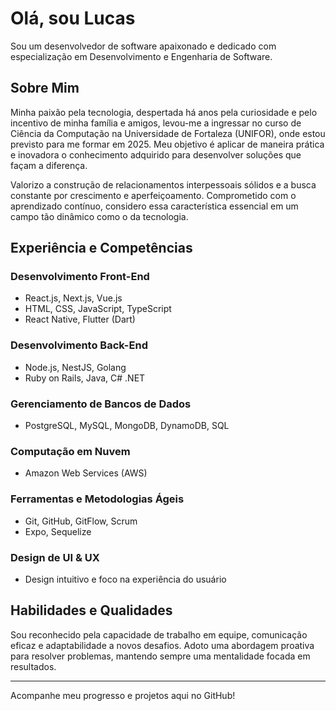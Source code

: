 # Olá, sou Lucas

Sou um desenvolvedor de software apaixonado e dedicado com especialização em Desenvolvimento e Engenharia de Software.

## Sobre Mim

Minha paixão pela tecnologia, despertada há anos pela curiosidade e pelo incentivo de minha família e amigos, levou-me a ingressar no curso de Ciência da Computação na Universidade de Fortaleza (UNIFOR), onde estou previsto para me formar em 2025. Meu objetivo é aplicar de maneira prática e inovadora o conhecimento adquirido para desenvolver soluções que façam a diferença.

Valorizo a construção de relacionamentos interpessoais sólidos e a busca constante por crescimento e aperfeiçoamento. Comprometido com o aprendizado contínuo, considero essa característica essencial em um campo tão dinâmico como o da tecnologia.

## Experiência e Competências

### Desenvolvimento Front-End
- React.js, Next.js, Vue.js
- HTML, CSS, JavaScript, TypeScript
- React Native, Flutter (Dart)

### Desenvolvimento Back-End
- Node.js, NestJS, Golang
- Ruby on Rails, Java, C# .NET

### Gerenciamento de Bancos de Dados
- PostgreSQL, MySQL, MongoDB, DynamoDB, SQL

### Computação em Nuvem
- Amazon Web Services (AWS)

### Ferramentas e Metodologias Ágeis
- Git, GitHub, GitFlow, Scrum
- Expo, Sequelize

### Design de UI & UX
- Design intuitivo e foco na experiência do usuário

## Habilidades e Qualidades

Sou reconhecido pela capacidade de trabalho em equipe, comunicação eficaz e adaptabilidade a novos desafios. Adoto uma abordagem proativa para resolver problemas, mantendo sempre uma mentalidade focada em resultados.

---

Acompanhe meu progresso e projetos aqui no GitHub!
